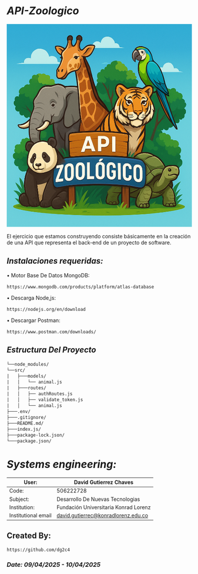 # *API-Zoologico*

<p align="center">
  <img width="700" height="550" src="https://github.com/dg2c4/Zoologico-API/blob/main/Assets/API-Zoologico-Logo.png" alt="API-Zoologico-Data-Illustration">
</p>

El ejercicio que estamos construyendo consiste básicamente en la creación de una API que representa el back-end de un proyecto de software.

## *Instalaciones requeridas:*
 • Motor Base De Datos MongoDB:
 
    https://www.mongodb.com/products/platform/atlas-database
    
  • Descarga Node,js:
  
    https://nodejs.org/en/download

 • Descargar Postman:
    
    https://www.postman.com/downloads/

## *Estructura Del Proyecto*
```API-Zoologico/
└──node_modules/
└──src/ 
|   ├───models/      
|   │   └── animal.js        
|   ├───routes/
|   │   ├── authRoutes.js   
|   │   ├── validate_token.js 
|   │   └── animal.js  
├───.env/        
├───.gitignore/   
├───README.md/        
├───index.js/    
├───package-lock.json/         
└───package.json/               
```

# *Systems engineering:*
| User: | David Gutierrez Chaves |
|------|--------|
| Code: | 506222728 |
| Subject: | Desarrollo De Nuevas Tecnologias |
| Institution: | Fundación Universitaria Konrad Lorenz |
| Institutional email | david.gutierrec@konradlorenz.edu.co |
  

## Created By:
    https://github.com/dg2c4
    
### *Date: 09/04/2025 - 10/04/2025*
